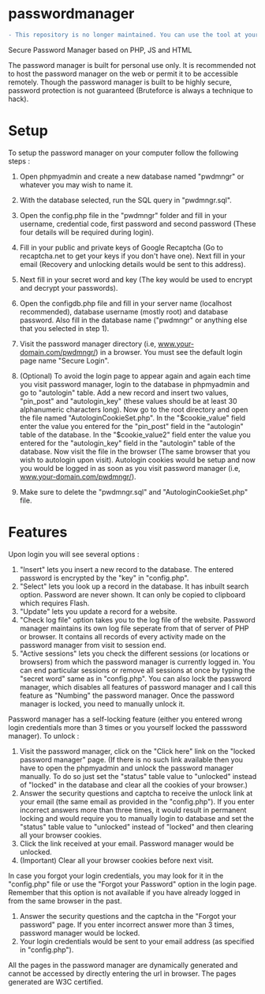 # passwordmanager

```diff
- This repository is no longer maintained. You can use the tool at your own risk.
```
Secure Password Manager based on PHP, JS and HTML

The password manager is built for personal use only. It is recommended not to host the password manager on the web or permit it to be accessible remotely. Though the password manager is built to be highly secure, password protection is not guaranteed (Bruteforce is always a technique to hack).

# Setup

To setup the password manager on your computer follow the following steps : 

1. Open phpmyadmin and create a new database named "pwdmngr" or whatever you may wish to name it.

2. With the database selected, run the SQL query in "pwdmngr.sql".

3. Open the config.php file in the "pwdmngr" folder and fill in your username, credential code, first password and second password (These four details will be required during login).

4. Fill in your public and private keys of Google Recaptcha (Go to recaptcha.net to get your keys if you don't have one). Next fill in your email (Recovery and unlocking details would be sent to this address). 

5. Next fill in your secret word and key (The key would be used to encrypt and decrypt your passwords).

6. Open the configdb.php file and fill in your server name (localhost recommended), database username (mostly root) and database password. Also fill in the database name ("pwdmngr" or anything else that you selected in step 1). 

7. Visit the password manager directory (i.e, www.your-domain.com/pwdmngr/) in a browser. You must see the default login page name "Secure Login".

6. (Optional) To avoid the login page to appear again and again each time you visit password manager, login to the database in phpmyadmin and go to "autologin" table. Add a new record and insert two values, "pin_post" and "autologin_key" (these values should be at least 30 alphanumeric characters long). Now go to the root directory and open the file named "AutologinCookieSet.php". In the "$cookie_value" field enter the value you entered for the "pin_post" field in the "autologin" table of the database. In the "$cookie_value2" field enter the value you entered for the "autologin_key" field in the "autologin" table of the database. Now visit the file in the browser (The same browser that you wish to autologin upon visit). Autologin cookies would be setup and now you would be logged in as soon as you visit password manager (i.e, www.your-domain.com/pwdmngr/). 

7. Make sure to delete the "pwdmngr.sql" and "AutologinCookieSet.php" file.

# Features

Upon login you will see several options :

1. "Insert" lets you insert a new record to the database. The entered password is encrypted by the "key" in "config.php".
2. "Select" lets you look up a record in the database. It has inbuilt search option. Password are never shown. It can only be copied to clipboard which requires Flash.
3. "Update" lets you update a record for a website.
4. "Check log file" option takes you to the log file of the website. Password manager maintains its own log file seperate from that of server of PHP or browser. It contains all records of every activity made on the password manager from visit to session end.
5. "Active sessions" lets you check the different sessions (or locations or browsers) from which the password manager is currently logged in. You can end particular sessions or remove all sessions at once by typing the "secret word" same as in "config.php". You can also lock the password manager, which disables all features of password manager and I call this feature as "Numbing" the password manager. Once the password manager is locked, you need to manually unlock it.



Password manager has a self-locking feature (either you entered wrong login credentials more than 3 times or you yourself locked the passsword manager). To unlock :

1. Visit the password manager, click on the "Click here" link on the "locked password manager" page. (If there is no such link available then you have to open the phpmyadmin and unlock the password manager manually. To do so just set the "status" table value to "unlocked" instead of "locked" in the database and clear all the cookies of your browser.)
2. Answer the security questions and captcha to receive the unlock link at your email (the same email as provided in the "config.php"). If you enter incorrect answers more than three times, it would result in permanent locking and would require you to manually login to database and set the "status" table value to "unlocked" instead of "locked" and then clearing all your browser cookies.
3. Click the link received at your email. Password manager would be unlocked. 
4. (Important) Clear all your browser cookies before next visit.



In case you forgot your login credentials, you may look for it in the "config.php" file or use the "Forgot your Password" option in the login page. Remember that this option is not available if you have already logged in from the same browser in the past.

1. Answer the security questions and the captcha in the "Forgot your password" page. If you enter incorrect answer more than 3 times, password manager would be locked.
2. Your login credentials would be sent to your email address (as specified in "config.php").



All the pages in the password manager are dynamically generated and cannot be accessed by directly entering the url in browser. The pages generated are W3C certified.
